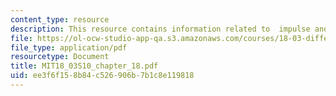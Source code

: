```yaml
---
content_type: resource
description: This resource contains information related to  impulse and step responses.
file: https://ol-ocw-studio-app-qa.s3.amazonaws.com/courses/18-03-differential-equations-spring-2010/ee3f6f158b84c526906b7b1c8e119818_MIT18_03S10_chapter_18.pdf
file_type: application/pdf
resourcetype: Document
title: MIT18_03S10_chapter_18.pdf
uid: ee3f6f15-8b84-c526-906b-7b1c8e119818
---
```

